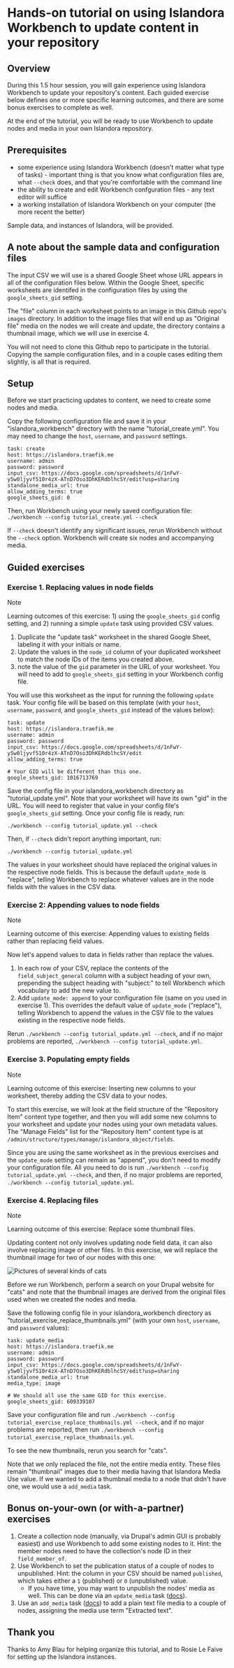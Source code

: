 # Hands-on tutorial on using Islandora Workbench to update content in your repository

## Overview

During this 1.5 hour session, you will gain experience using Islandora Workbench to update your repository's content. Each guided exercise below defines one or more specific learning outcomes, and there are some bonus exercises to complete as well.

At the end of the tutorial, you will be ready to use Workbench to update nodes and media in your own Islandora repository.

## Prerequisites

- some experience using Islandora Workbench (doesn't matter what type of tasks) - important thing is that you know what configuration files are, what `--check` does, and that you're comfortable with the command line
- the ability to create and edit Workbench confguration files - any text editor will suffice
- a working installation of Islandora Workbench on your computer (the more recent the better)

Sample data, and instances of Islandora, will be provided.

## A note about the sample data and configuration files

The input CSV we will use is a shared Google Sheet whose URL appears in all of the configuration files below. Within the Google Sheet, specific worksheets are identifed in the configuration files by using the `google_sheets_gid` setting.

The "file" column in each worksheet points to an image in this Github repo's `images` directory. In addition to the image files that will end up as "Original file" media on the nodes we will create and update, the directory contains a thumbnail image, which we will use in exercise 4.

You will not need to clone this Github repo to participate in the tutorial. Copying the sample configuration files, and in a couple cases editing them slightly, is all that is required.

## Setup

Before we start practicing updates to content, we need to create some nodes and media.

Copy the following configuration file and save it in your "islandora_workbench" directory with the name "tutorial_create.yml". You may need to change the `host`, `username`, and `password` settings.

```
task: create
host: https://islandora.traefik.me
username: admin
password: password
input_csv: https://docs.google.com/spreadsheets/d/1nFwY-y5w0ljyvf510r4zX-ATnD7Oso3DhKERdblhcSY/edit?usp=sharing
standalone_media_url: true
allow_adding_terms: true
google_sheets_gid: 0
```

Then, run Workbench using your newly saved configuration file: `./workbench --config tutorial_create.yml --check`

If `--check` doesn't identify any significant issues, rerun Workbench without the `--check` option. Workbench will create six nodes and accompanying media.

## Guided exercises

### Exercise 1. Replacing values in node fields

> [!NOTE]
> Learning outcomes of this exercise: 1) using the `google_sheets_gid` config setting, and 2) running a simple `update` task using provided CSV values.

1. Duplicate the "update task" worksheet in the shared Google Sheet, labeling it with your initials or name.
2. Update the values in the `node_id` column of your duplicated worksheet to match the node IDs of the items you created above.
3. note the value of the `gid` parameter in the URL of your worksheet. You will need to add to `google_sheets_gid` setting in your Workbench config file.

You will use this worksheet as the input for running the following `update` task. Your config file will be based on this template (with your `host`, `username`, `password`, and `google_sheets_gid` instead of the values below):

```
task: update
host: https://islandora.traefik.me
username: admin
password: password
input_csv: https://docs.google.com/spreadsheets/d/1nFwY-y5w0ljyvf510r4zX-ATnD7Oso3DhKERdblhcSY/edit
allow_adding_terms: true

# Your GID will be different than this one.
google_sheets_gid: 1016713769
```

Save the config file in your islandora_workbench directory as "tutorial_update.yml". Note that your worksheet will have its own "gid" in the URL. You will need to register that value in your config file's `google_sheets_gid` setting. Once your config file is ready, run:

`./workbench --config tutorial_update.yml --check`

Then, if `--check` didn't report anything important, run:

`./workbench --config tutorial_update.yml`

The values in your worksheet should have replaced the original values in the respective node fields. This is because the default `update_mode` is "replace", telling Workbench to replace whatever values are in the node fields with the values in the CSV data.

### Exercise 2: Appending values to node fields

> [!NOTE]
> Learning outcome of this exercise: Appending values to existing fields rather than replacing field values.

Now let's append values to data in fields rather than replace the values.

1. In each row of your CSV, replace the contents of the `field_subject_general` column with a subject heading of your own, prepending the subject heading with "subject:" to tell Workbench which vocabulary to add the new value to.
2. Add `update_mode: append` to your configuration file (same on you used in exercise 1). This overrides the default value of `update_mode` ("replace"), telling Workbench to append the values in the CSV file to the values existing in the respective node fields.

Rerun `./workbench --config tutorial_update.yml --check`, and if no major problems are reported, `./workbench --config tutorial_update.yml`.


### Exercise 3. Populating empty fields

> [!NOTE]
> Learning outcome of this exercise: Inserting new columns to your worksheet, thereby adding the CSV data to your nodes.

To start this exercise, we will look at the field structure of the "Repository Item" content type together, and then you will add some new columns to your worksheet and update your nodes using your own metadata values. The "Manage Fields" list for the "Repository Item" content type is at `/admin/structure/types/manage/islandora_object/fields`.

Since you are using the same worksheet as in the previous exercises and the `update_mode` setting can remain as "append", you don't need to modify your configuration file. All you need to do is run `./workbench --config tutorial_update.yml --check`, and then, if no major problems are reported, `./workbench --config tutorial_update.yml`.

### Exercise 4. Replacing files

> [!NOTE]
> Learning outcome of this exercise: Replace some thumbnail files.

Updating content not only involves updating node field data, it can also involve replacing image or other files. In this exercise, we will replace the thumbnail image for two of our nodes with this one:

![Pictures of several kinds of cats](https://raw.githubusercontent.com/mjordan/tutorial_on_updating_using_workbench/main/images/cats_tn.jpg)

Before we run Workbench, perform a search on your Drupal website for "cats" and note that the thumbnail images are derived from the original files used when we created the nodes and media.

Save the following config file in your islandora_workbench directory as "tutorial_exercise_replace_thumbnails.yml" (with your own `host`, `username`, and `password` values):

```
task: update_media
host: https://islandora.traefik.me
username: admin
password: password
input_csv: https://docs.google.com/spreadsheets/d/1nFwY-y5w0ljyvf510r4zX-ATnD7Oso3DhKERdblhcSY/edit?usp=sharing
standalone_media_url: true
media_type: image

# We should all use the same GID for this exercise.
google_sheets_gid: 609339107
```

Save your configuration file and run `./workbench --config tutorial_exercise_replace_thumbnails.yml --check`, and if no major problems are reported, then run `./workbench --config tutorial_exercise_replace_thumbnails.yml`.

To see the new thumbnails, rerun you search for "cats".

Note that we only replaced the file, not the entire media entity. These files remain "thumbnail" images due to their media having that Islandora Media Use value. If we wanted to add a thumbnail media to a node that didn't have one, we would use a `add_media` task.

## Bonus on-your-own (or with-a-partner) exercises

1. Create a collection node (manually, via Drupal's admin GUI is probably easiest) and use Workbench to add some existing nodes to it. Hint: the member nodes need to have the collection's node ID in their `field_member_of`.
1. Use Workbench to set the publication status of a couple of nodes to unpublished. Hint: the column in your CSV should be named `published`, which takes either a `1` (published) or `0` (unpublished) value.
   * If you have time, you may want to unpublish the nodes' media as well. This can be done via an `update_media` task ([docs](https://mjordan.github.io/islandora_workbench_docs/updating_media/)).
1. Use an `add_media` task ([docs](https://mjordan.github.io/islandora_workbench_docs/adding_media/)) to add a plain text file media to a couple of nodes, assigning the media use term "Extracted text".

## Thank you

Thanks to Amy Blau for helping organize this tutorial, and to Rosie Le Faive for setting up the Islandora instances.
